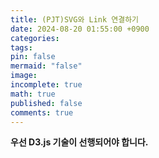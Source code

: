 ```yaml
---
title: (PJT)SVG와 Link 연결하기
date: 2024-08-20 01:55:00 +0900
categories: 
tags: 
pin: false
mermaid: "false"
image: 
incomplete: true
math: true
published: false
comments: true
---
```

**우선 D3.js 기술이 선행되어야 합니다.**